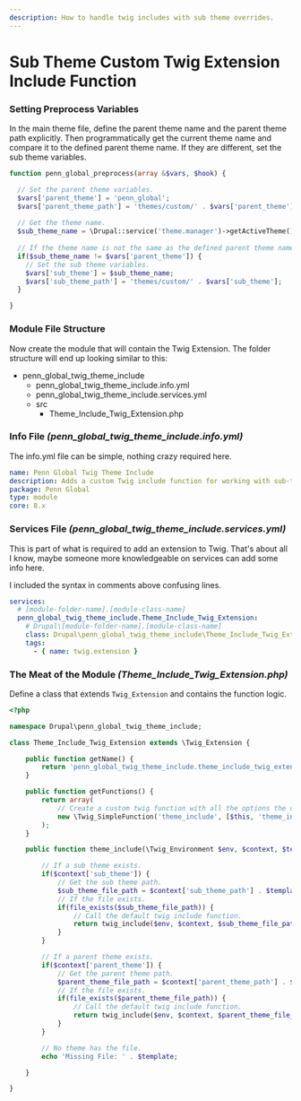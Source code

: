 ```yaml
---
description: How to handle twig includes with sub theme overrides.
---
```


# Sub Theme Custom Twig Extension Include Function

### Setting Preprocess Variables

In the main theme file, define the parent theme name and the parent theme path explicitly. Then programmatically get the current theme name and compare it to the defined parent theme name. If they are different, set the sub theme variables.

```php
function penn_global_preprocess(array &$vars, $hook) {

  // Set the parent theme variables.
  $vars['parent_theme'] = 'penn_global';
  $vars['parent_theme_path'] = 'themes/custom/' . $vars['parent_theme'];
  
  // Get the theme name.
  $sub_theme_name = \Drupal::service('theme.manager')->getActiveTheme()->getName();
  
  // If the theme name is not the same as the defined parent theme name.
  if($sub_theme_name != $vars['parent_theme']) {
    // Set the sub theme variables.
    $vars['sub_theme'] = $sub_theme_name;
    $vars['sub_theme_path'] = 'themes/custom/' . $vars['sub_theme'];
  }

}
```

### Module File Structure

Now create the module that will contain the Twig Extension. The folder structure will end up looking similar to this:

* penn\_global\_twig\_theme\_include
  * penn\_global\_twig\_theme\_include.info.yml
  * penn\_global\_twig\_theme\_include.services.yml
  * src
    * Theme\_Include\_Twig\_Extension.php

### Info File _\(penn\_global\_twig\_theme\_include.info.yml\)_

The info.yml file can be simple, nothing crazy required here.

```yaml
name: Penn Global Twig Theme Include
description: Adds a custom Twig include function for working with sub-themes
package: Penn Global
type: module
core: 8.x
```

### Services File _\(penn\_global\_twig\_theme\_include.services.yml\)_

This is part of what is required to add an extension to Twig. That's about all I know, maybe someone more knowledgeable on services can add some info here. 

I included the syntax in comments above confusing lines.

```yaml
services:
  # [module-folder-name].[module-class-name]
  penn_global_twig_theme_include.Theme_Include_Twig_Extension:
    # Drupal\[module-folder-name].[module-class-name]
    class: Drupal\penn_global_twig_theme_include\Theme_Include_Twig_Extension
    tags:
      - { name: twig.extension }
```

### The Meat of the Module _\(Theme\_Include\_Twig\_Extension.php\)_

Define a class that extends `Twig_Extension` and contains the function logic.

```php
<?php

namespace Drupal\penn_global_twig_theme_include;

class Theme_Include_Twig_Extension extends \Twig_Extension {

	public function getName() {
		return 'penn_global_twig_theme_include.theme_include_twig_extension';
	}

	public function getFunctions() {
		return array(
			// Create a custom twig function with all the options the default twig include requires.
			new \Twig_SimpleFunction('theme_include', [$this, 'theme_include'], array('needs_environment' => true, 'needs_context' => true, 'is_safe' => array('all')))
		);
	}

	public function theme_include(\Twig_Environment $env, $context, $template, $variables = array(), $withContext = true, $ignoreMissing = false, $sandboxed = false) {

		// If a sub theme exists.
		if($context['sub_theme']) {
			// Get the sub theme path.
			$sub_theme_file_path = $context['sub_theme_path'] . $template;
			// If the file exists.
			if(file_exists($sub_theme_file_path)) {
				// Call the default twig include function.
				return twig_include($env, $context, $sub_theme_file_path, $variables, $withContext, $ignoreMissing, $sandboxed);
			}
		}

		// If a parent theme exists.
		if($context['parent_theme']) {
			// Get the parent theme path.
			$parent_theme_file_path = $context['parent_theme_path'] . $template;
			// If the file exists.
			if(file_exists($parent_theme_file_path)) {
				// Call the default twig include function.
				return twig_include($env, $context, $parent_theme_file_path, $variables, $withContext, $ignoreMissing, $sandboxed);
			}
		}

		// No theme has the file.
		echo 'Missing File: ' . $template;

	}

}
```

